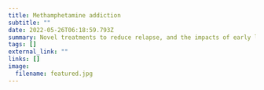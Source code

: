 ```yaml
---
title: Methamphetamine addiction
subtitle: ""
date: 2022-05-26T06:18:59.793Z
summary: Novel treatments to reduce relapse, and the impacts of early life stress
tags: []
external_link: ""
links: []
image:
  filename: featured.jpg
---
```

